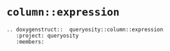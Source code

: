 # `column::expression`

```{eval-rst}
.. doxygenstruct::  queryosity::column::expression
   :project: queryosity
   :members:
```